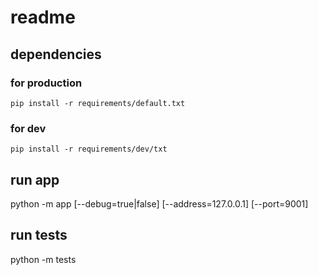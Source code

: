 # readme

## dependencies

### for production
```
pip install -r requirements/default.txt
```

### for dev

```
pip install -r requirements/dev/txt
```


## run app
python -m app [--debug=true|false] [--address=127.0.0.1] [--port=9001]

## run tests
python -m tests 



